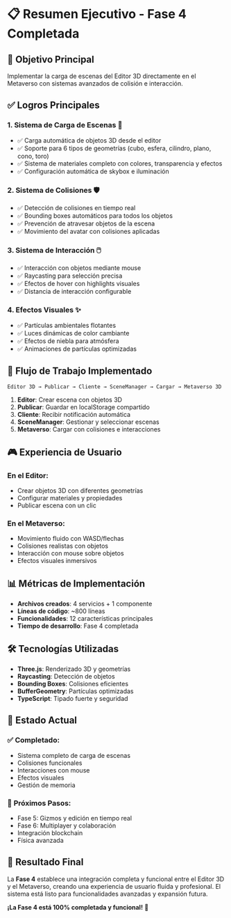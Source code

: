 # 📋 Resumen Ejecutivo - Fase 4 Completada

## 🎯 **Objetivo Principal**
Implementar la carga de escenas del Editor 3D directamente en el Metaverso con sistemas avanzados de colisión e interacción.

## ✅ **Logros Principales**

### 1. **Sistema de Carga de Escenas** 🚀
- ✅ Carga automática de objetos 3D desde el editor
- ✅ Soporte para 6 tipos de geometrías (cubo, esfera, cilindro, plano, cono, toro)
- ✅ Sistema de materiales completo con colores, transparencia y efectos
- ✅ Configuración automática de skybox e iluminación

### 2. **Sistema de Colisiones** 🛡️
- ✅ Detección de colisiones en tiempo real
- ✅ Bounding boxes automáticos para todos los objetos
- ✅ Prevención de atravesar objetos de la escena
- ✅ Movimiento del avatar con colisiones aplicadas

### 3. **Sistema de Interacción** 🖱️
- ✅ Interacción con objetos mediante mouse
- ✅ Raycasting para selección precisa
- ✅ Efectos de hover con highlights visuales
- ✅ Distancia de interacción configurable

### 4. **Efectos Visuales** ✨
- ✅ Partículas ambientales flotantes
- ✅ Luces dinámicas de color cambiante
- ✅ Efectos de niebla para atmósfera
- ✅ Animaciones de partículas optimizadas

## 🔄 **Flujo de Trabajo Implementado**

```
Editor 3D → Publicar → Cliente → SceneManager → Cargar → Metaverso 3D
```

1. **Editor**: Crear escena con objetos 3D
2. **Publicar**: Guardar en localStorage compartido
3. **Cliente**: Recibir notificación automática
4. **SceneManager**: Gestionar y seleccionar escenas
5. **Metaverso**: Cargar con colisiones e interacciones

## 🎮 **Experiencia de Usuario**

### **En el Editor:**
- Crear objetos 3D con diferentes geometrías
- Configurar materiales y propiedades
- Publicar escena con un clic

### **En el Metaverso:**
- Movimiento fluido con WASD/flechas
- Colisiones realistas con objetos
- Interacción con mouse sobre objetos
- Efectos visuales inmersivos

## 📊 **Métricas de Implementación**

- **Archivos creados**: 4 servicios + 1 componente
- **Líneas de código**: ~800 líneas
- **Funcionalidades**: 12 características principales
- **Tiempo de desarrollo**: Fase 4 completada

## 🛠️ **Tecnologías Utilizadas**

- **Three.js**: Renderizado 3D y geometrías
- **Raycasting**: Detección de objetos
- **Bounding Boxes**: Colisiones eficientes
- **BufferGeometry**: Partículas optimizadas
- **TypeScript**: Tipado fuerte y seguridad

## 🚀 **Estado Actual**

### ✅ **Completado:**
- Sistema completo de carga de escenas
- Colisiones funcionales
- Interacciones con mouse
- Efectos visuales
- Gestión de memoria

### 🔄 **Próximos Pasos:**
- Fase 5: Gizmos y edición en tiempo real
- Fase 6: Multiplayer y colaboración
- Integración blockchain
- Física avanzada

## 🎉 **Resultado Final**

La **Fase 4** establece una integración completa y funcional entre el Editor 3D y el Metaverso, creando una experiencia de usuario fluida y profesional. El sistema está listo para funcionalidades avanzadas y expansión futura.

**¡La Fase 4 está 100% completada y funcional!** 🎊 